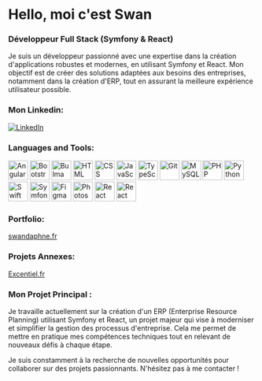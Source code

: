 # **Hello, moi c'est Swan**
### **Développeur Full Stack (Symfony & React)**

Je suis un développeur passionné avec une expertise dans la création d'applications robustes et modernes, en utilisant Symfony et React. Mon objectif est de créer des solutions adaptées aux besoins des entreprises, notamment dans la création d'ERP, tout en assurant la meilleure expérience utilisateur possible.

### **Mon Linkedin:**
[![LinkedIn](https://upload.wikimedia.org/wikipedia/commons/a/a7/Angular_logo.svg)](https://www.linkedin.com/in/swan-daphne-dev-webweb)

### **Languages and Tools:**

<p>
  <img src="https://cdn.jsdelivr.net/gh/devicons/devicon/icons/angular/angular-original.svg" alt="Angular" title="Angular" width="40px" height="40px" />
  <img src="https://cdn.jsdelivr.net/gh/devicons/devicon/icons/bootstrap/bootstrap-plain-wordmark.svg" alt="Bootstrap" title="Bootstrap" width="40px" height="40px" />
  <img src="https://cdn.jsdelivr.net/gh/devicons/devicon/icons/bulma/bulma-plain.svg" alt="Bulma" title="Bulma" width="40px" height="40px" />
  <img src="https://cdn.jsdelivr.net/gh/devicons/devicon/icons/html5/html5-plain-wordmark.svg" alt="HTML" title="HTML" width="40px" height="40px" />
  <img src="https://cdn.jsdelivr.net/gh/devicons/devicon/icons/css3/css3-plain-wordmark.svg" alt="CSS" title="CSS" width="40px" height="40px" />
  <img src="https://cdn.jsdelivr.net/gh/devicons/devicon/icons/javascript/javascript-plain.svg" alt="JavaScript" title="JavaScript" width="40px" height="40px" />
  <img src="https://cdn.jsdelivr.net/gh/devicons/devicon/icons/typescript/typescript-plain.svg" alt="TypeScript" title="TypeScript" width="40px" height="40px" />
  <img src="https://cdn.jsdelivr.net/gh/devicons/devicon/icons/git/git-original.svg" alt="Git" title="Git" width="40px" height="40px" />
  <img src="https://cdn.jsdelivr.net/gh/devicons/devicon/icons/mysql/mysql-original.svg" alt="MySQL" title="MySQL" width="40px" height="40px" />
  <img src="https://cdn.jsdelivr.net/gh/devicons/devicon/icons/php/php-original.svg" alt="PHP" title="PHP" width="40px" height="40px" />
  <img src="https://cdn.jsdelivr.net/gh/devicons/devicon/icons/python/python-original.svg" alt="Python" title="Python" width="40px" height="40px" />
  <img src="https://cdn.jsdelivr.net/gh/devicons/devicon/icons/swift/swift-original.svg" alt="Swift" title="Swift" width="40px" height="40px" />
  <img src="https://cdn.jsdelivr.net/gh/devicons/devicon/icons/symfony/symfony-original.svg" alt="Symfony" title="Symfony" width="40px" height="40px" />
  <img src="https://cdn.jsdelivr.net/gh/devicons/devicon/icons/figma/figma-original.svg" alt="Figma" title="Figma" width="40px" height="40px" />
  <img src="https://cdn.jsdelivr.net/gh/devicons/devicon/icons/photoshop/photoshop-plain.svg" alt="Photoshop" title="Photoshop" width="40px" height="40px" />
  <img src="https://cdn.jsdelivr.net/gh/devicons/devicon/icons/react/react-original.svg" alt="React" title="React" width="40px" height="40px" />
  <img src="https://cdn.jsdelivr.net/gh/devicons/devicon/icons/react/react-original-wordmark.svg" alt="React Native" title="React Native" width="40px" height="40px" />
</p>

### **Portfolio:** 
[swandaphne.fr](http://swandaphne.fr)

### **Projets Annexes:** 
[Excentiel.fr](http://excentiel.fr)

### **Mon Projet Principal :**
Je travaille actuellement sur la création d'un ERP (Enterprise Resource Planning) utilisant Symfony et React, un projet majeur qui vise à moderniser et simplifier la gestion des processus d'entreprise. Cela me permet de mettre en pratique mes compétences techniques tout en relevant de nouveaux défis à chaque étape.

Je suis constamment à la recherche de nouvelles opportunités pour collaborer sur des projets passionnants. N'hésitez pas à me contacter !
